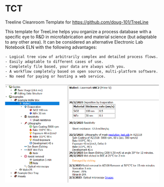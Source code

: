 # TCT
 Treeline Cleanroom Template for https://github.com/doug-101/TreeLine
 
 This template for TreeLine helps you organize a process database with a specific eye to R&D in microfabrication and material science (but adaptable to any other area).
 It can be considered an alternative Electronic Lab Notebook ELN with the following advantages:
 
	- Logical tree view of arbitrarily complex and detailed process flows.
	- Easily adaptable to different cases of use.
	- Completely file based, your data are always with you.
	- A workflow completely based on open source, multi-platform software.
	- No need for paying or hosting a web service.
	
![User Interface](Pictures/Screen.png)
